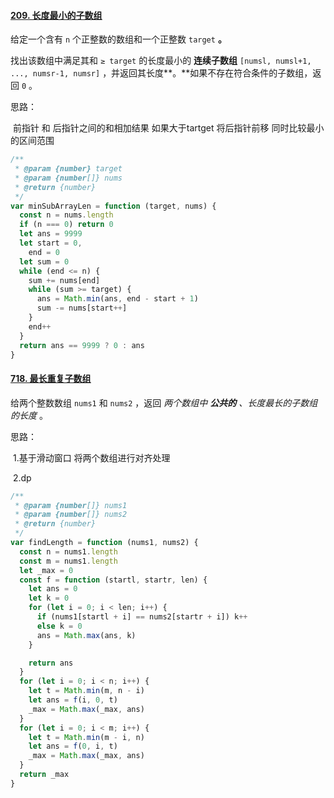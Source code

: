 #### [209. 长度最小的子数组](https://leetcode-cn.com/problems/minimum-size-subarray-sum/)

给定一个含有 `n` 个正整数的数组和一个正整数 `target` **。**

找出该数组中满足其和 `≥ target` 的长度最小的 **连续子数组** `[numsl, numsl+1, ..., numsr-1, numsr]` ，并返回其长度**。**如果不存在符合条件的子数组，返回 `0` 。

思路：

​	前指针 和 后指针之间的和相加结果 如果大于tartget 将后指针前移 同时比较最小的区间范围

```javascript
/**
 * @param {number} target
 * @param {number[]} nums
 * @return {number}
 */
var minSubArrayLen = function (target, nums) {
  const n = nums.length
  if (n === 0) return 0
  let ans = 9999
  let start = 0,
    end = 0
  let sum = 0
  while (end <= n) {
    sum += nums[end]
    while (sum >= target) {
      ans = Math.min(ans, end - start + 1)
      sum -= nums[start++]
    }
    end++
  }
  return ans == 9999 ? 0 : ans
}
```

#### [718. 最长重复子数组](https://leetcode-cn.com/problems/maximum-length-of-repeated-subarray/)

给两个整数数组 `nums1` 和 `nums2` ，返回 *两个数组中 **公共的** 、长度最长的子数组的长度* 。

思路：

​	1.基于滑动窗口 将两个数组进行对齐处理

​    2.dp

```javascript
/**
 * @param {number[]} nums1
 * @param {number[]} nums2
 * @return {number}
 */
var findLength = function (nums1, nums2) {
  const n = nums1.length
  const m = nums1.length
  let _max = 0
  const f = function (startl, startr, len) {
    let ans = 0
    let k = 0
    for (let i = 0; i < len; i++) {
      if (nums1[startl + i] == nums2[startr + i]) k++
      else k = 0
      ans = Math.max(ans, k)
    }

    return ans
  }
  for (let i = 0; i < n; i++) {
    let t = Math.min(m, n - i)
    let ans = f(i, 0, t)
    _max = Math.max(_max, ans)
  }
  for (let i = 0; i < m; i++) {
    let t = Math.min(m - i, n)
    let ans = f(0, i, t)
    _max = Math.max(_max, ans)
  }
  return _max
}
```

